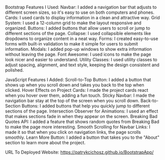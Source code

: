 Bootstrap Features I Used:
Navbar: I added a navigation bar that adjusts to different screen sizes, so it's easy to use on both computers and phones.
Cards: I used cards to display information in a clean and attractive way.
Grid System: I used a 12-column grid to make the layout responsive and organized.
Buttons: I added buttons that allow users to scroll or jump to different sections of the page.
Collapse: I used collapsible elements like dropdowns to organize content in a neat way.
Forms: I created easy-to-use forms with built-in validation to make it simple for users to submit information.
Modals: I added pop-up windows to show extra information without leaving the page.
Font Awesome: I used icons to make the page look nicer and easier to understand.
Utility Classes: I used utility classes to adjust spacing, alignment, and text style, keeping the design consistent and polished.

JavaScript Features I Added:
Scroll-to-Top Button: I added a button that shows up when you scroll down and takes you back to the top when clicked.
Hover Effects on Project Cards: I made the project cards react when you hover over them, adding a fun touch.
Sticky Navbar: I made the navigation bar stay at the top of the screen when you scroll down.
Back-to-Section Buttons: I added buttons that help you quickly jump to different sections of the page.
Intersection Observer for Animations: I used an effect that makes sections fade in when they appear on the screen.
Breaking Bad Quotes API: I added a feature that shows random quotes from Breaking Bad to make the page more interesting.
Smooth Scrolling for Navbar Links: I made it so that when you click on navigation links, the page scrolls smoothly.
Learn More Button: I added a button that takes you to the "About" section to learn more about the project.

URL To Deployed Website:
https://patrykcichosz.github.io/BootstrapApp/
